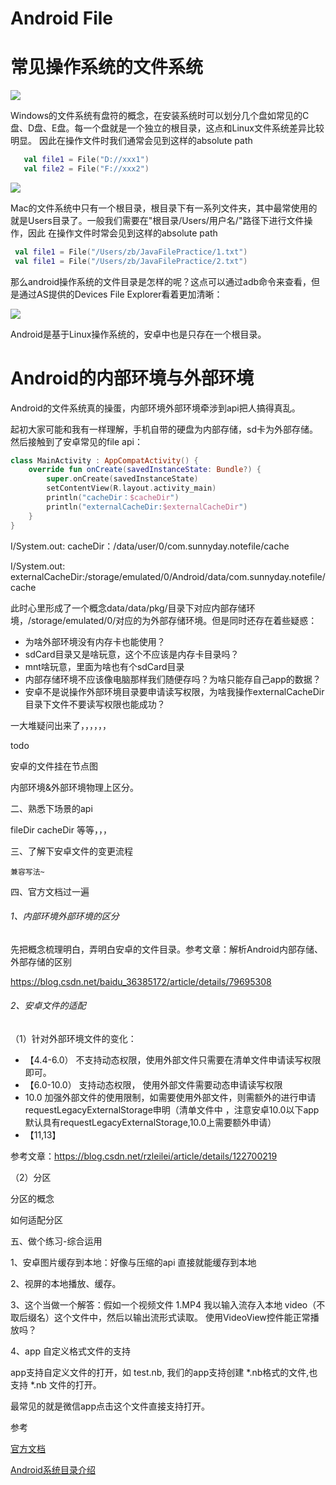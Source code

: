 # Android File

# 常见操作系统的文件系统

![](https://gitee.com/sunnnydaydev/my-pictures/raw/master/github/file/win.png)

Windows的文件系统有盘符的概念，在安装系统时可以划分几个盘如常见的C盘、D盘、E盘。每一个盘就是一个独立的根目录，这点和Linux文件系统差异比较明显。
因此在操作文件时我们通常会见到这样的absolute path
```kotlin
   val file1 = File("D://xxx1")
   val file2 = File("F://xxx2")
```

![](https://gitee.com/sunnnydaydev/my-pictures/raw/master/github/file/img.png)

Mac的文件系统中只有一个根目录，根目录下有一系列文件夹，其中最常使用的就是Users目录了。一般我们需要在"根目录/Users/用户名/"路径下进行文件操作，因此
在操作文件时常会见到这样的absolute path

```kotlin
 val file1 = File("/Users/zb/JavaFilePractice/1.txt")
 val file1 = File("/Users/zb/JavaFilePractice/2.txt")
```

那么android操作系统的文件目录是怎样的呢？这点可以通过adb命令来查看，但是通过AS提供的Devices File Explorer看着更加清晰：

![](https://gitee.com/sunnnydaydev/my-pictures/raw/master/github/file/android.png)

Android是基于Linux操作系统的，安卓中也是只存在一个根目录。

# Android的内部环境与外部环境

Android的文件系统真的操蛋，内部环境外部环境牵涉到api把人搞得真乱。

起初大家可能和我有一样理解，手机自带的硬盘为内部存储，sd卡为外部存储。然后接触到了安卓常见的file api：

```kotlin
class MainActivity : AppCompatActivity() {
    override fun onCreate(savedInstanceState: Bundle?) {
        super.onCreate(savedInstanceState)
        setContentView(R.layout.activity_main)
        println("cacheDir：$cacheDir")
        println("externalCacheDir:$externalCacheDir")
    }
}
```
I/System.out: cacheDir：/data/user/0/com.sunnyday.notefile/cache

I/System.out: externalCacheDir:/storage/emulated/0/Android/data/com.sunnyday.notefile/cache

此时心里形成了一个概念data/data/pkg/目录下对应内部存储环境，/storage/emulated/0/对应的为外部存储环境。但是同时还存在着些疑惑：

- 为啥外部环境没有内存卡也能使用？
- sdCard目录又是啥玩意，这个不应该是内存卡目录吗？
- mnt啥玩意，里面为啥也有个sdCard目录
- 内部存储环境不应该像电脑那样我们随便存吗？为啥只能存自己app的数据？
- 安卓不是说操作外部环境目录要申请读写权限，为啥我操作externalCacheDir目录下文件不要读写权限也能成功？

一大堆疑问出来了，，，，，，

todo

安卓的文件挂在节点图

内部环境&外部环境物理上区分。

二、熟悉下场景的api

   fileDir 
   cacheDir
   等等，，，

三、了解下安卓文件的变更流程

    兼容写法~


四、官方文档过一遍







###### 1、内部环境外部环境的区分

先把概念梳理明白，弄明白安卓的文件目录。参考文章：解析Android内部存储、外部存储的区别

https://blog.csdn.net/baidu_36385172/article/details/79695308

###### 2、安卓文件的适配

（1）针对外部环境文件的变化：

- 【4.4-6.0） 不支持动态权限，使用外部文件只需要在清单文件申请读写权限即可。
- 【6.0-10.0）  支持动态权限， 使用外部文件需要动态申请读写权限
- 10.0 加强外部文件的使用限制，如需要使用外部文件，则需额外的进行申请requestLegacyExternalStorage申明（清单文件中
  ，注意安卓10.0以下app默认具有requestLegacyExternalStorage,10.0上需要额外申请）
- 【11,13】

参考文章：https://blog.csdn.net/rzleilei/article/details/122700219

（2）分区

分区的概念

如何适配分区


五、做个练习-综合运用

1、安卓图片缓存到本地：好像与压缩的api 直接就能缓存到本地

2、视屏的本地播放、缓存。

3、这个当做一个解答：假如一个视频文件 1.MP4 我以输入流存入本地  video（不取后缀名）这个文件中，然后以输出流形式读取。 使用VideoView控件能正常播放吗？

4、app 自定义格式文件的支持

app支持自定义文件的打开，如 test.nb, 我们的app支持创建 *.nb格式的文件,也支持 *.nb 文件的打开。

最常见的就是微信app点击这个文件直接支持打开。

参考

[官方文档](https://developer.android.google.cn/guide/topics/data?hl=zh-cn)

[Android系统目录介绍](https://blog.csdn.net/abc6368765/article/details/125403212)